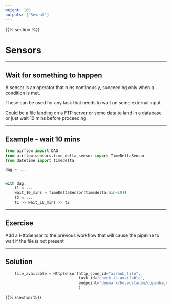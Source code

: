 ```yaml
---
weight: 100
outputs: ["Reveal"]
---
```


{{% section %}}

# Sensors

---

## Wait for something to happen

A sensor is an operator that runs continously, succeeding only when a condition is met.

<p class="fragment">These can be used for any task that needs to wait on some external input.</p>

<p class="fragment">Could be a file landing on a FTP server or some data to land in a database or just wait 10 mins before proceeding.</p>

---

## Example - wait 10 mins

```python
from airflow import DAG
from airflow.sensors.time_delta_sensor import TimeDeltaSensor
from datetime import timedelta

dag = ...


with dag:
    t1 = ...
    wait_10_mins = TimeDeltaSensor(timedelta(min=10))
    t2 = ...
    t1 >> wait_10_mins >> t2
```

---

## Exercise

Add a HttpSensor to the previous workflow that will cause the pipeline to wait if the file is not present

---

## Solution

```python
    file_available = HttpSensor(http_conn_id="airbnb_file",
                                task_id="check-is-available",
                                endpoint="denmark/hovedstaden/copenhagen/2020-10-27/data/listings.csv.gz"
                                )
```

{{% /section %}}